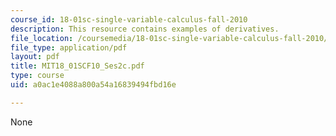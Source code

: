 ```yaml
---
course_id: 18-01sc-single-variable-calculus-fall-2010
description: This resource contains examples of derivatives.
file_location: /coursemedia/18-01sc-single-variable-calculus-fall-2010/a0ac1e4088a800a54a16839494fbd16e_MIT18_01SCF10_Ses2c.pdf
file_type: application/pdf
layout: pdf
title: MIT18_01SCF10_Ses2c.pdf
type: course
uid: a0ac1e4088a800a54a16839494fbd16e

---
```

None